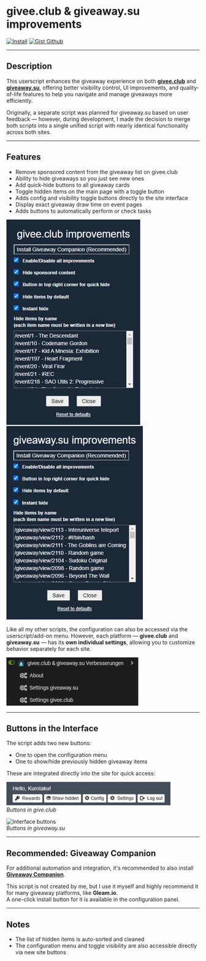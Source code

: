 # givee.club & giveaway.su improvements

[![Install](https://img.shields.io/badge/install-userscript-purple?style=for-the-badge&logo=tampermonkey)](https://gist.github.com/Kurotaku-sama/e10dba1c073e49a6a55d155aae323914/raw/givee.club%2520&%2520giveaway.su%2520improvements.user.js) [![Gist Github](https://img.shields.io/badge/gist-github-purple?style=for-the-badge&logo=github)](https://gist.github.com/Kurotaku-sama/e10dba1c073e49a6a55d155aae323914)

---

## Description

This userscript enhances the giveaway experience on both [**givee.club**](https://givee.club) and [**giveaway.su**](https://giveaway.su), offering better visibility control, UI improvements, and quality-of-life features to help you navigate and manage giveaways more efficiently.

Originally, a separate script was planned for giveaway.su based on user feedback — however, during development, I made the decision to merge both scripts into a single unified script with nearly identical functionality across both sites.

---

## Features

- Remove sponsored content from the giveaway list on givee.club
- Ability to hide giveaways so you just see new ones
- Add quick-hide buttons to all giveaway cards
- Toggle hidden items on the main page with a toggle button
- Adds config and visibility toggle buttons directly to the site interface
- Display exact giveaway draw time on event pages
- Adds buttons to automatically perform or check tasks

![Settings givee.club](settings_gicl.png) ![Settings giveaway.su](settings_gisu.png)

Like all my other scripts, the configuration can also be accessed via the userscript/add-on menu.
However, each platform — **givee.club** and **giveaway.su** — has its **own individual settings**, allowing you to customize behavior separately for each site.

![Settings](settings.png)

---

## Buttons in the Interface

The script adds two new buttons:
- One to open the configuration menu
- One to show/hide previously hidden giveaway items

These are integrated directly into the site for quick access:

![Interface buttons](buttons_gicl.png)<br>
*Buttons in give.club*

![Interface buttons](gisu.png)<br>
*Buttons in giveaway.su*

---

## Recommended: Giveaway Companion

For additional automation and integration, it's recommended to also install [**Giveaway Companion**](https://raw.githubusercontent.com/longnull/GiveawayCompanion/master/GiveawayCompanion.user.js).

This script is not created by me, but I use it myself and highly recommend it for many giveaway platforms, like **Gleam.io**.<br>
A one-click install button for it is available in the configuration panel.

---

## Notes

- The list of hidden items is auto-sorted and cleaned
- The configuration menu and toggle visibility are also accessible directly via new site buttons